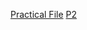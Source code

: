 [Practical File](https://www.overleaf.com/read/ffjvdktymnts#5361a6)
[P2](https://www.overleaf.com/1766866469kgbgsnzfbcvt#84fe16)
